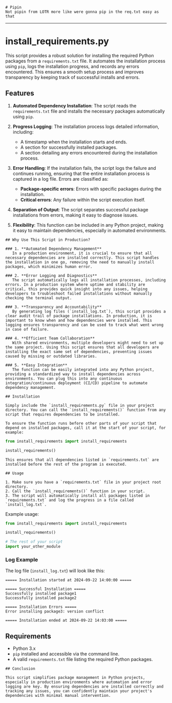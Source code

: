 ```
# Pipin
Not pipin from LOTR more like were gonna pip in the req.txt easy as that 
```
---

# install_requirements.py

This script provides a robust solution for installing the required Python packages from a `requirements.txt` file. It automates the installation process using `pip`, logs the installation progress, and records any errors encountered. This ensures a smooth setup process and improves transparency by keeping track of successful installs and errors.

## Features

1. **Automated Dependency Installation**: 
   The script reads the `requirements.txt` file and installs the necessary packages automatically using `pip`.
   
2. **Progress Logging**: 
   The installation process logs detailed information, including:
   - A timestamp when the installation starts and ends.
   - A section for successfully installed packages.
   - A section detailing any errors encountered during the installation process.

3. **Error Handling**: 
   If the installation fails, the script logs the failure and continues running, ensuring that the entire installation process is captured in a log file. Errors are classified as:
   - **Package-specific errors**: Errors with specific packages during the installation.
   - **Critical errors**: Any failure within the script execution itself.

4. **Separation of Output**: 
   The script separates successful package installations from errors, making it easy to diagnose issues.

5. **Flexibility**: 
   This function can be included in any Python project, making it easy to maintain dependencies, especially in automated environments.
```
## Why Use This Script in Production?

### 1. **Automated Dependency Management**
   In a production environment, it is crucial to ensure that all necessary dependencies are installed correctly. This script handles the installation in one go, removing the need to manually install packages, which minimizes human error.

### 2. **Error Logging and Diagnostics**
   The script automatically logs all installation processes, including errors. In a production system where uptime and stability are critical, this provides quick insight into any issues, helping developers to troubleshoot failed installations without manually checking the terminal output.

### 3. **Transparency and Accountability**
   By generating log files (`install_log.txt`), this script provides a clear audit trail of package installations. In production, it is important to know when and how dependencies were installed. This logging ensures transparency and can be used to track what went wrong in case of failure.

### 4. **Efficient Team Collaboration**
   With shared environments, multiple developers might need to set up the same project. Using this script ensures that all developers are installing the exact same set of dependencies, preventing issues caused by missing or outdated libraries.

### 5. **Easy Integration**
   The function can be easily integrated into any Python project, providing a standardized way to install dependencies across environments. You can plug this into any continuous integration/continuous deployment (CI/CD) pipeline to automate dependency management.
```
```
## Installation

Simply include the `install_requirements.py` file in your project directory. You can call the `install_requirements()` function from any script that requires dependencies to be installed.

To ensure the function runs before other parts of your script that depend on installed packages, call it at the start of your script, for example:
```
```python
from install_requirements import install_requirements

install_requirements()
```
```
This ensures that all dependencies listed in `requirements.txt` are installed before the rest of the program is executed.

## Usage

1. Make sure you have a `requirements.txt` file in your project root directory.
2. Call the `install_requirements()` function in your script.
3. The script will automatically install all packages listed in `requirements.txt` and log the progress in a file called `install_log.txt`.
```
Example usage:

```python
from install_requirements import install_requirements

install_requirements()

# The rest of your script
import your_other_module
```

### Log Example

The log file (`install_log.txt`) will look like this:

```
===== Installation started at 2024-09-22 14:00:00 =====

===== Successful Installation =====
Successfully installed package1
Successfully installed package2

===== Installation Errors =====
Error installing package3: version conflict

===== Installation ended at 2024-09-22 14:03:00 =====
```

## Requirements

- Python 3.x
- `pip` installed and accessible via the command line.
- A valid `requirements.txt` file listing the required Python packages.
 
```
## Conclusion

This script simplifies package management in Python projects, especially in production environments where automation and error logging are key. By ensuring dependencies are installed correctly and tracking any issues, you can confidently maintain your project's dependencies with minimal manual intervention.
```
